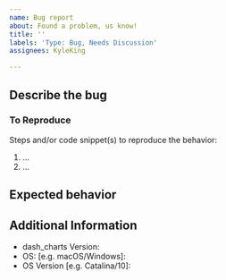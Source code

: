 ```yaml
---
name: Bug report
about: Found a problem, us know!
title: ''
labels: 'Type: Bug, Needs Discussion'
assignees: KyleKing

---
```


## Describe the bug

<!-- TODO: Describe the bug -->
### To Reproduce

<!-- TODO: How can someone else replicate the issue -->

Steps and/or code snippet(s) to reproduce the behavior:

1. ...
2. ...

## Expected behavior

<!-- TODO: What did you expect? -->

## Additional Information

<!-- TODO: Add any relevant versions -->

- dash_charts Version:
- OS: [e.g. macOS/Windows]:
- OS Version [e.g. Catalina/10]:

<!-- TODO: Add `pip freeze` or other version information that is relevant -->

<!-- 'calcipy:skip_tags' -->
